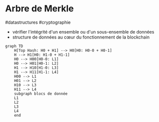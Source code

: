 # Arbre de Merkle

#datastructures #cryptographie

- vérifier l'intégrité d'un ensemble ou d'un sous-ensemble de données
- structure de données au cœur du fonctionnement de la blockchain

```mermaid
graph TD
	H[Top Hash: H0 + H1] --> H0[H0: H0-0 + H0-1]
	H --> H1[H0: H1-0 + H1-1]
	H0 --> H00[H0-0: L1]
	H0 --> H01[H0-1: L2]
	H1 --> H10[H1-0: L3]
	H1 --> H11[H1-1: L4]
	H00 --> L1
	H01 --> L2
	H10 --> L3
	H11 --> L4
	subgraph blocs de donnée
	L1
	L2
	L3
	L4
	end
```
